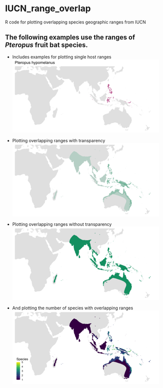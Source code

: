 # IUCN_range_overlap
R code for plotting overlapping species geographic ranges from IUCN

## The following examples use the ranges of *Pteropus* fruit bat species.

- Includes examples for plotting single host ranges
![](Pteropus_species_range_single.png?raw=true)

- Plotting overlapping ranges with transparency
![](Pteropus_species_range_overlap_transparent.png?raw=true)

- Plotting overlapping ranges without transparency
![](Pteropus_species_range_overlap_notransparent.png?raw=true)

- And plotting the number of species with overlapping ranges
![](Pteropus_species_range_overlap_counts.png?raw=true)
